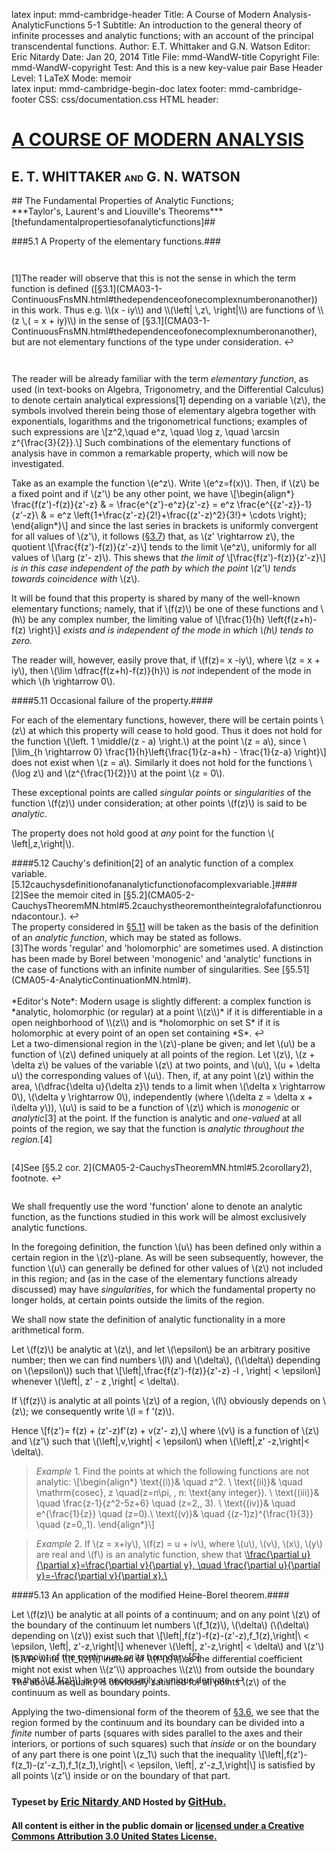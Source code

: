 latex input:	mmd-cambridge-header
Title:	A Course of Modern Analysis-AnalyticFunctions 5-1 
Subtitle:	An introduction to the general theory of
	infinite processes and analytic functions;
	with an account of the principal
	transcendental functions.
Author:	E.T. Whittaker and G.N. Watson
Editor:	Eric Nitardy
Date:	Jan 20, 2014
Title File:	mmd-WandW-title
Copyright File:	mmd-WandW-copyright
Test:	And this is a new key-value pair
Base Header Level:	1
LaTeX Mode:	memoir  
latex input:	mmd-cambridge-begin-doc 
latex footer:	mmd-cambridge-footer
CSS:	css/documentation.css
HTML header:	<script type="text/javascript"
	src="http://cdn.mathjax.org/mathjax/latest/MathJax.js?config=TeX-AMS_HTML-full"></script>
	<script type="text/javascript" src="js/showhide.js"></script>
	<script type="text/javascript" src="js/mathjaxend.js"></script>


<div id="header"><h1><a href="CMA00-FrontMN.html">A COURSE OF MODERN<span>&nbsp;</span>ANALYSIS</a></h1><h2>E. T. WHITTAKER <span style="font-size:65%;">AND</span> G.<span>&nbsp;</span>N.<span>&nbsp;</span>WATSON</h2></div>

<div markdown=1 id="content">
<div markdown=1 class="contenttext">
## The Fundamental Properties of Analytic<span>&nbsp;</span>Functions; <br>***Taylor's,<span>&nbsp;</span>Laurent's and Liouville's<span>&nbsp;</span>Theorems***[thefundamentalpropertiesofanalyticfunctions]##

###5.1 A Property of the elementary functions.###

</div>



<div markdown=1 class="marginnotes" id="mn:1,+3" style="margin-top: +3em; margin-bottom: +3em;"><a class="marginmark">&#91;1&#93;</a>The reader will observe that this is not the sense in which the term function is defined ([&#167;3.1](CMA03-1-ContinuousFnsMN.html#thedependenceofonecomplexnumberonanother)) in this work. Thus e.g. \\(x - iy\\) and \\(\left| \,z\,  \right|\\) are functions of \\(z \,( = x + iy)\\) in the sense of [&#167;3.1](CMA03-1-ContinuousFnsMN.html#thedependenceofonecomplexnumberonanother), but are not elementary functions of the type under consideration.<a onClick="hideIt('mn:1,+3')" title="hide margin note" class="reversefootnote">&#160;&#8617;</a>

</div>



<div markdown=1 class="contenttext">

The reader will be already familiar with the term *elementary function*, as 
used (in text-books on Algebra, Trigonometry, and the Differential Calculus) 
to denote certain analytical expressions<a class="marginmark" onClick="toggleHide('mn:1,+3');">&#91;1&#93;</a> depending on a variable \\(z\\), the 
symbols involved therein being those of elementary algebra together with 
exponentials, logarithms and the trigonometrical functions; examples of such 
expressions are 
\\[z^2,\quad e^z, \quad \log z, \quad \arcsin z^{\frac{3}{2}}.\\] 
Such combinations of the elementary functions of analysis have in common 
a remarkable property, which will now be investigated. 

Take as an example the function \\(e^z\\). 
Write \\(e^z=f(x)\\). Then, if \\(z\\) be a fixed point and if \\(z'\\) be any other point, we have 
\\[\begin{align*}
\frac{f(z')-f(z)}{z'-z} & = \frac{e^{z'}-e^z}{z'-z} = e^z \frac{e^{\{z'-z\}}-1}{z'-z}\\
& = e^z \left\{1+\frac{z'-z}{2!}+\frac{(z'-z)^2}{3!}+ \cdots \right\};
\end{align*}\\]
and since the last series in brackets is uniformly convergent for all values of 
\\(z'\\), it follows ([&#167;3.7](CMA03-4-PowerSeriesMN.html#3.7uniformityofconvergenceofpowerseries.)) that, as \\(z' \rightarrow z\\), the quotient 
\\[\frac{f(z')-f(z)}{z'-z}\\]
tends to the limit \\(e^z\\), uniformly for all values of \\(\arg (z'- z)\\). 
This shews that *the limit of* 
\\[\frac{f(z')-f(z)}{z'-z}\\]
*is in this case independent of the path by which the point \\(z'\\) tends towards 
coincidence with* \\(z\\). 

It will be found that this property is shared by many of the well-known 
elementary functions; namely, that if \\(f(z)\\) be one of these functions and \\(h\\) be any complex number, the limiting value of 
\\[\frac{1}{h} \left\{f(z+h)-f(z) \right\}\\]
*exists and is independent of the mode in which \\(h\\) tends to zero.*

The reader will, however, easily prove that, if \\(f(z)= x -iy\\), where \\(z = x + iy\\), then \\(\lim \dfrac{f(z+h)-f(z)}{h}\\) is *not* independent of the mode in which \\(h \rightarrow 0\\). 

####5.11 Occasional failure of the property.#### 

For each of the elementary functions, however, there will be certain points 
\\(z\\) at which this property will cease to hold good. Thus it does not hold for 
the function \\(\left. 1 \middle/(z - a) \right.\\) at the point \\(z = a\\), since 
\\[\lim_{h \rightarrow 0} \frac{1}{h}\left\{\frac{1}{z-a+h} - \frac{1}{z-a} \right\}\\]
does not exist when \\(z = a\\). Similarly it does not hold for the functions \\(\log z\\) and \\(z^{\frac{1}{2}}\\) at the point \\(z = 0\\). 

These exceptional points are called *singular points* or *singularities* of the 
function \\(f(z)\\) under consideration; at other points \\(f(z)\\) is said to be *analytic*. 

The property does not hold good at *any* point for the function \\( \left|\,z\,\right|\\). 

####5.12 Cauchy's definition<a class="marginmark" onClick="toggleHide('mn:2,-1');">&#91;2&#93;</a> of an analytic function of a complex variable. [5.12cauchysdefinitionofananalyticfunctionofacomplexvariable.]####

</div>



<div markdown=1 class="marginnotes" id="mn:2,-1" style="margin-top: -1em; margin-bottom: -1em;"><a class="marginmark">&#91;2&#93;</a>See the memoir cited in [&#167;5.2](CMA05-2-CauchysTheoremMN.html#5.2cauchystheoremontheintegralofafunctionroundacontour.).<a onClick="hideIt('mn:2,-1')" title="hide margin note" class="reversefootnote">&#160;&#8617;</a>

</div>



<div markdown=1 class="contenttext">

The property considered in [&#167;5.11](#5.11occasionalfailureoftheproperty.) will be taken as the basis of the definition of an *analytic function*, which may be stated as follows. 

</div>



<div markdown=1 class="marginnotes" id="mn:3,-1" style="margin-top: -1em; margin-bottom: -1em;"><a class="marginmark">&#91;3&#93;</a>The words 'regular' and 'holomorphic' are sometimes used. A distinction has been made by Borel between 'monogenic' and 'analytic' functions in the case of functions with an infinite number of singularities. See [&#167;5.51](CMA05-4-AnalyticContinuationMN.html#). <br><br>*Editor's Note*: Modern usage is slightly different: a complex function is *analytic, holomorphic (or regular) at a point \\(z\\)* if it is differentiable in a open neighborhood of \\(z\\) and is *holomorphic on set S* if it is holomorphic at every point of an open set containing *S*.<a onClick="hideIt('mn:3,-1')" title="hide margin note" class="reversefootnote">&#160;&#8617;</a>

</div>



<div markdown=1 class="contenttext">

Let a two-dimensional region in the \\(z\\)-plane be given; and let \\(u\\) be a 
function of \\(z\\) defined uniquely at all points of the region. Let \\(z\\), \\(z + \delta z\\) be values of the variable \\(z\\) at two points, and \\(u\\), \\(u + \delta u\\) the corresponding values of \\(u\\). Then, if, at any point \\(z\\) within the area, \\(\dfrac{\delta u}{\delta z}\\) tends to a limit when \\(\delta x \rightarrow 0\\), \\(\delta y \rightarrow 0\\), independently (where \\(\delta z = \delta x + i\delta y\\)), \\(u\\) is said to be a function of \\(z\\) 
which is *monogenic* or *analytic*<a class="marginmark" onClick="toggleHide('mn:3,-1');">&#91;3&#93;</a> at the point. If the function is analytic and *one-valued* at all points of the region, we say that the function is *analytic 
throughout the region.*<a class="marginmark" onClick="toggleHide('mn:4,+2');">&#91;4&#93;</a> 

</div>



<div markdown=1 class="marginnotes" id="mn:4,+2" style="margin-top: +2em; margin-bottom: +2em;"><a class="marginmark">&#91;4&#93;</a>See [&#167;5.2 cor. 2](CMA05-2-CauchysTheoremMN.html#5.2corollary2), footnote.<a onClick="hideIt('mn:4,+2')" title="hide margin note" class="reversefootnote">&#160;&#8617;</a>

</div>



<div markdown=1 class="contenttext">

We shall frequently use the word 'function' alone to denote an analytic 
function, as the functions studied in this work will be almost exclusively 
analytic functions. 

In the foregoing definition, the function \\(u\\) has been defined only within 
a certain region in the \\(z\\)-plane. As will be seen subsequently, however, the 
function \\(u\\) can generally be defined for other values of \\(z\\) not included in this 
region; and (as in the case of the elementary functions already discussed) 
may have *singularities*, for which the fundamental property no longer holds, 
at certain points outside the limits of the region. 

We shall now state the definition of analytic functionality in a more 
arithmetical form. 

Let \\(f(z)\\) be analytic at \\(z\\), and let \\(\epsilon\\) be an arbitrary positive number; then we can find numbers \\(l\\) and \\(\delta\\), (\\(\delta\\) depending on \\(\epsilon\\)) such that 
\\[\left|\,\frac{f(z')-f(z)}{z'-z} -l \, \right| < \epsilon\\]
whenever \\(\left|\, z' - z \,\right| < \delta\\). 

If \\(f(z)\\) is analytic at all points \\(z\\) of a region, \\(l\\) obviously depends on \\(z\\); we consequently write \\(l = f '(z)\\). 

Hence \\[f(z')= f(z) + (z'-z)f'(z) + v(z'- z),\\] 
where \\(v\\) is a function of \\(z\\) and \\(z'\\) such that \\(\left|\,v\,\right| < \epsilon\\) when \\(\left|\,z' -z\,\right|< \delta\\). 

>*Example* 1. Find the points at which the following functions are not analytic: 
>\\[\begin{align*}
>\text{(i)}& \quad z^2.  \\  \text{(ii)}& \quad \mathrm{cosec}\, z \quad(z=n\pi, \,  n\: \text{any integer}). \\
>\text{(iii)}& \quad \frac{z-1}{z^2-5z+6} \quad (z=2,\, 3). \\  \text{(iv)}& \quad e^{\frac{1}{z}} \quad (z=0).\\
> \text{(v)}& \quad \{(z-1)z\}^{\frac{1}{3}} \quad (z=0,\,1).
>\end{align*}\\] 


>*Example* 2. If \\(z = x+iy\\), \\(f(z) = u + iv\\), where \\(u\\), \\(v\\), \\(x\\), \\(y\\) are real and \\(f\\) is an analytic function, shew that 
\\[\frac{\partial u}{\partial x}=\frac{\partial v}{\partial y}, \quad  \frac{\partial u}{\partial y}=-\frac{\partial v}{\partial x}.\\](Riemann.) 


####5.13 An application of the modified Heine-Borel theorem.####

Let \\(f(z)\\) be analytic at all points of a continuum; and on any point \\(z\\) of the boundary of the continuum let numbers \\(f_1(z)\\), \\(\delta\\) (\\(\delta\\) depending on \\(z\\)) exist such that 
\\[\left|\,f(z')-f(z)-(z'-z)\,f_1(z)\,\right|\ < \epsilon\, \left|\, z'-z\,\right|\\] 
whenever \\(\left|\, z'-z\,\right| < \delta\\) and \\(z'\\) is a point of the continuum or its boundary.<a class="marginmark" onClick="toggleHide('mn:5,-2');">&#91;5&#93;</a> 

</div>



<div markdown=1 class="marginnotes" id="mn:5,-2" style="margin-top: -2em; margin-bottom: -2em;"><a class="marginmark">&#91;5&#93;</a>We write \\(f_1(z)\\) instead of \\(f'(z)\\) as the differential coefficient might not exist when \\(z'\\) approaches \\(z\\) from outside the boundary so that \\(f_1(z)\\) is not necessarily a unique derivate.<a onClick="hideIt('mn:5,-2')" title="hide margin note" class="reversefootnote">&#160;&#8617;</a>

</div>



<div markdown=1 class="contenttext">

The above inequality is obviously satisfied for all points \\(z\\) of the continuum 
as well as boundary points. 

Applying the two-dimensional form of the theorem of [&#167;3.6](CMA03-3-Heine-BorelMN.html#themodifiedheine-boreltheorem.), we see that 
the region formed by the continuum and its boundary can be divided into 
a *finite* number of parts (squares with sides parallel to the axes and their 
interiors, or portions of such squares) such that *inside* or on the boundary of 
any part there is one point \\(z_1\\) such that the inequality 
\\[\left|\,f(z')-f(z_1)-(z'-z_1)\,f_1(z_1)\,\right|\ < \epsilon\, \left|\, z'-z_1\,\right|\\] 
is satisfied by all points \\(z'\\) inside or on the boundary of that part. 


</div>

</div>



<div id="footer">
<h3><span style="font-size:85%;">Typeset by </span><a href="../index.html" target="_blank">Eric Nitardy </a> <span style="font-size:85%;">AND Hosted by </span><a href="https://github.com/" target="_blank"> GitHub.</a></h3>
<h4>All content is either in the public domain or <a href="http://creativecommons.org/licenses/by/3.0/us/" target="_blank">licensed under a Creative Commons Attribution 3.0 United States License.</a></h4>
</div>

<div id="navaprop" class="navigation" style="visibility:hidden;" >
<h2 id="contents">Contents</h2>
<ul>
<li class="part"><a onClick="hideIt('navaprop');showIt('navfront');">FRONTMATTER</a>
  <ul>
    <li><a href="CMA00-FrontMN.html#contents">Table of Contents</a></li>
  </ul>
</li>
<li class="part"><a onClick="hideIt('navaprop');showIt('navprocesses');">PROCESSES OF ANALYSIS</a>
  <ul>
    <li class="more"><a onClick="hideIt('navaprop');showIt('navprocesses');"> more . . . </a></li>
    <li><a href="CMA04-1-IntegrationMN.html">The Theory of Riemann Integration</a></li>
    <li><a href="#thefundamentalpropertiesofanalyticfunctions">The Properties of Analytic Functions</a>
      <ul>
	<li class="current"><a href="#5.1apropertyoftheelementaryfunctions.">A Property of Elementary Functions</a>
          <ul>
              <li  class="current"><a href="#5.11occasionalfailureoftheproperty.">Occasional failure of the property</a>
              <li  class="current"><a href="#5.12cauchysdefinitionofananalyticfunctionofacomplexvariable.">Cauchy's definition of an analytic function</a>
              <li  class="current"><a href="#5.13anapplicationofthemodifiedheine-boreltheorem.">An application of the Heine-Borel theorem</a>
          </ul>
       </li>
        <li><a href="CMA05-2-CauchysTheoremMN.html#5.2cauchystheoremontheintegralofafunctionroundacontour.">Cauchy's Theorem</a></li>
	<li><a href="CMA05-3-TaylorsTheoremMN.html#5.3analyticfunctionsrepresentedbyuniformlyconvergentseries.">Analytic Functions as Uniformly Convergent Series</a></li>
	<li><a href="CMA05-3-TaylorsTheoremMN.html#5.4taylorstheorem.">Taylor's Theorem</a></li>
	<li><a href="CMA05-4-AnalyticContinuationMN.html#5.5theprocessofcontinuation.">Analytic Continuation</a></li>
       <li><a href="CMA05-5-LaurentsTheoremMN.html#5.6laurentstheorem.">Laurent's Theorem</a></li>
	<li><a href="CMA05-6-ManyValuedFunctionsMN.html#5.7many-valuedfunctions.">Many-valued Functions</a></li>
        <li><a href="CMA05-6-ManyValuedFunctionsMN.html#references.">References</a></li>
        <li><a href="CMA05-6-ManyValuedFunctionsMN.html#miscellaneousexamples.">Miscellaneous Examples</a></li>
      </ul>
    </li>
    <li><a href="whereOwhere.html">The Theory of Residues</a></li>
    <li class="more"><a onClick="hideIt('navaprop');showIt('navprocesses');"> more . . . </a></li>
  </ul>
</li>
<li class="part"><a onClick="hideIt('navaprop');showIt('navtranscendental');">THE TRANSCENDENTAL FUNCTIONS</a></li>
<li class="part"><a onClick="hideIt('navaprop');showIt('navback');">BACKMATTER</a></li>
</ul>
</div>



<div id="navfront" class="navigation" style="visibility:hidden;" >
<h2 id="contents">Contents</h2>
<ul>
<li class="part"><a>FRONTMATTER</a>
  <ul>
    <li><a href="CMA00-FrontMN.html#acourseof">Title Page</a></li>
    <li><a href="CMA00-FrontMN.html#cambridgeuniversitypress">Copyright</a></li>
    <li><a href="CMA00-FrontMN.html#preface">Preface</a></li>
    <li><a href="CMA00-FrontMN.html#editorsnote">Editor&#8217;s Note</a></li>
    <li class="toc"><a href="CMA00-FrontMN.html#contents">Table of Contents</a></li>
  </ul>
</li>
<li class="part"><a onClick="hideIt('navfront');showIt('navprocesses');">PROCESSES OF ANALYSIS</a>  
<ul>
    <li class="more current"><a onClick="showIt('navaprop');hideIt('navfront');"> you are here . . . </a></li>
  </ul>
</li>
<li class="part"><a onClick="hideIt('navfront');showIt('navtranscendental');">THE TRANSCENDENTAL FUNCTIONS</a></li>
<li class="part"><a onClick="hideIt('navfront');showIt('navback');">BACKMATTER</a></li>
</ul>
</div>


<div id="navprocesses" class="navigation" style="visibility:hidden;" >
<h2 id="contents">Contents</h2>
<ul>
<li class="part"><a onClick="showIt('navfront');hideIt('navprocesses');">FRONTMATTER</a></li>
<li class="part"><a>PROCESSES OF ANALYSIS</a>
  <ul >
    <li><a href="CMA01-ComplexMN.html">Complex Numbers</a></li>
    <li><a href="CMA02-1-LimitsMN.html">The Theory of Convergence</a></li>
     <li><a href="CMA03-1-ContinuousFnsMN.html">Continuity and Uniform Convergence</a></li>
     <li><a href="CMA04-1-IntegrationMN.html">The Theory of Riemann Integration</a></li>
     <li><a href="CMA05-1-AnalyticFunctionsMN.html">The Properties of Analytic Functions</a></li>
     <li class="more current"><a onClick="showIt('navaprop');hideIt('navprocesses');"> you are here . . . </a></li>
     <li class="notdone"><a href="whereOwhere.html">The Theory of Residues</a></li>
     <li class="notdone"><a href="whereOwhere.html">Expanding Functions in Infinite Series</a></li>
     <li class="notdone"><a href="whereOwhere.html">Asymptotic Expansions and Summability</a></li>
     <li class="notdone"><a href="whereOwhere.html">Fourier Series &amp; Trigonometrical Series</a></li>
     <li class="notdone"><a href="whereOwhere.html">Linear Differential Equations</a></li>
     <li class="notdone"><a href="whereOwhere.html">Integral Equations</a></li>
  </ul>
</li>
<li class="part"><a onClick="hideIt('navprocesses');showIt('navtranscendental');">THE TRANSCENDENTAL FUNCTIONS</a></li>
<li class="part"><a onClick="hideIt('navprocesses');showIt('navback');">BACKMATTER</a></li>
</ul>
</div>


<div id="navtranscendental" class="navigation" style="visibility:hidden;" >
<h2 id="contents">Contents</h2>
<ul>
<li class="part"><a onClick="showIt('navfront');hideIt('navtranscendental');">FRONTMATTER</a></li>
<li class="part"><a onClick="showIt('navprocesses');hideIt('navtranscendental');">PROCESSES OF ANALYSIS</a> 
<ul>
    <li class="more current"><a onClick="showIt('navaprop');hideIt('navtranscendental');"> you are here . . . </a></li>
  </ul>
</li>
<li class="part"><a>THE TRANSCENDENTAL FUNCTIONS</a>
  <ul>
    <li class="notdone"><a href="whereOwhere.html">The Gamma Function</a></li>
    <li class="notdone"><a href="whereOwhere.html">The Zeta Function</a></li>
    <li class="notdone"><a href="whereOwhere.html">The Hypergeometric Function</a></li>
    <li class="notdone"><a href="whereOwhere.html">Legendre Functions</a></li>
    <li class="notdone"><a href="whereOwhere.html">The Confluent Hypergeometric Function</a></li>
    <li class="notdone"><a href="whereOwhere.html">Bessel Functions</a></li>
    <li class="notdone"><a href="whereOwhere.html">The Equations of Mathematical Physics</a></li>
    <li class="notdone"><a href="whereOwhere.html">Mathieu Functions</a></li>
    <li class="notdone"><a href="whereOwhere.html">Elliptic &amp; Weierstrassian Functions</a></li>
    <li class="notdone"><a href="whereOwhere.html">The Theta Functions</a></li>
    <li class="notdone"><a href="whereOwhere.html">The Jacobian Elliptic Functions</a></li>
    <li class="notdone"><a href="whereOwhere.html">Ellipsoidal Harmonics &amp; Lam&eacute;&#8217;s Equation</a></li> 
  </ul>
  </li>
<li class="part"><a onClick="hideIt('navtranscendental');showIt('navback');">BACKMATTER</a></li>
</ul>
</div>


<div id="navback" class="navigation" style="visibility:hidden;" >
<h2 id="contents">Contents</h2>
<ul>
<li class="part"><a onClick="showIt('navfront');hideIt('navback');">FRONTMATTER</a></li>
<li class="part"><a onClick="showIt('navprocesses');hideIt('navback');">PROCESSES OF ANALYSIS</a>  
<ul>
    <li class="more current"><a onClick="showIt('navaprop');hideIt('navback');"> you are here . . . </a></li>
  </ul>
</li>
<li class="part"><a onClick="showIt('navtranscendental');hideIt('navback');">THE TRANSCENDENTAL FUNCTIONS</a></li>
<li class="part"><a>BACKMATTER</a>
  <ul >
    <li ><a href="whereOwhere.html">Appendix</a></li>
    <li ><a href="whereOwhere.html">Authors Quoted</a></li>
  </ul>
</li>
</ul>
</div>



<div id="navfixedleft" class="fixedBleft">
<p><a href="CMA04-3-ComplexIntMN.html">&#x25C0;</a></p>
</div>

<div id="navfixedrightempty" class="fixedBright" style="visibility: visible;">
<p><a onClick="showIt('navaprop');hideIt('navfront');hideIt('navprocesses');hideIt('navtranscendental');hideIt('navback');showIt('navfixedrightlist');hideIt('navfixedrightempty');" style="float: left;">&#x25A4;</a> <a href="CMA05-2-CauchysTheoremMN.html" style="float: right;">&#x25B6;</a></p>
</div>

<div  id="navfixedrightlist" class="fixedBright" style="visibility: hidden;">
<p><a onClick="hideIt('navaprop');hideIt('navfront');hideIt('navprocesses');hideIt('navtranscendental');hideIt('navback');hideIt('navfixedrightlist');showIt('navfixedrightempty');" style="float: left;">&#x25A2;</a> <a href="CMA05-2-CauchysTheoremMN.html" style="float: right;">&#x25B6;	</a></p>
</div>
